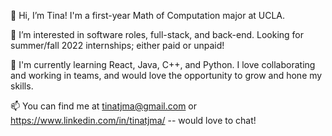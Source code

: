 👋 Hi, I’m Tina! I'm a first-year Math of Computation major at UCLA. 

👀 I’m interested in software roles, full-stack, and back-end. Looking for summer/fall 2022 internships; either paid or unpaid! 

🌱 I'm currently learning React, Java, C++, and Python. I love collaborating and working in teams, and would love the opportunity to grow and hone my skills. 

📫 You can find me at tinatjma@gmail.com or https://www.linkedin.com/in/tinatjma/ -- would love to chat! 
